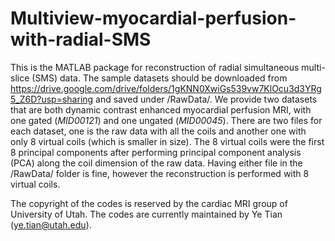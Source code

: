 # Multiview-myocardial-perfusion-with-radial-SMS

This is the MATLAB package for reconstruction of radial simultaneous multi-slice (SMS) data. The sample datasets should be downloaded from
https://drive.google.com/drive/folders/1gKNN0XwiGs539vw7KlOcu3d3YRg5_Z6D?usp=sharing
and saved under /RawData/. We provide two datasets that are both dynamic contrast enhanced myocardial perfusion MRI, with one gated (*MID00121*) and one ungated (*MID00045*). There are two files for each dataset, one is the raw data with all the coils and another one with only 8 virtual coils (which is smaller in size). The 8 virtual coils were the first 8 principal components after performing principal component analysis (PCA) along the coil dimension of the raw data. Having either file in the /RawData/ folder is fine, however the reconstruction is performed with 8 virtual coils.

The copyright of the codes is reserved by the cardiac MRI group of University of Utah. The codes are currently maintained by Ye Tian (ye.tian@utah.edu). 
